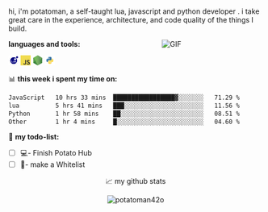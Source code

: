 <br />

hi, i'm potatoman, a self-taught lua, javascript and python developer . i take great care in the experience, architecture, and code quality of the things I build.


  <img align="right" alt="GIF" src="https://github.com/abhisheknaiidu/abhisheknaiidu/blob/master/code.gif?raw=true" width="200" height="100" />
  
**languages and tools:**  

<code><img height="20" src="https://raw.githubusercontent.com/github/explore/80688e429a7d4ef2fca1e82350fe8e3517d3494d/topics/lua/lua.png"></code>
<code><img height="20" src="https://raw.githubusercontent.com/github/explore/80688e429a7d4ef2fca1e82350fe8e3517d3494d/topics/javascript/javascript.png"></code>
<code><img height="20" src="https://raw.githubusercontent.com/github/explore/80688e429a7d4ef2fca1e82350fe8e3517d3494d/topics/nodejs/nodejs.png"></code>
<code><img height="20" src="https://raw.githubusercontent.com/github/explore/80688e429a7d4ef2fca1e82350fe8e3517d3494d/topics/python/python.png"></code>

📊 **this week i spent my time on:**
<!--START_SECTION:waka-->

```text
JavaScript   10 hrs 33 mins  █████████████████▓░░░░░░░   71.29 %
lua          5 hrs 41 mins   ███░░░░░░░░░░░░░░░░░░░░░░   11.56 %
Python       1 hr 58 mins    ██░░░░░░░░░░░░░░░░░░░░░░░   08.51 %
Other        1 hr 4 mins     █░░░░░░░░░░░░░░░░░░░░░░░░   04.60 %
```


🚧 **my todo-list:**
<!-- TODO-LIST:START -->
- [ ] 💻- Finish Potato Hub
- [ ] 📜- make a Whitelist 

<!-- TODO-LIST:END -->


<p align="center"> 📈 my github stats

<p align="center"> <img src="https://github-readme-stats.vercel.app/api?username=potatoman42o&show_icons=true&theme=gotham" alt="potatoman42o" />



